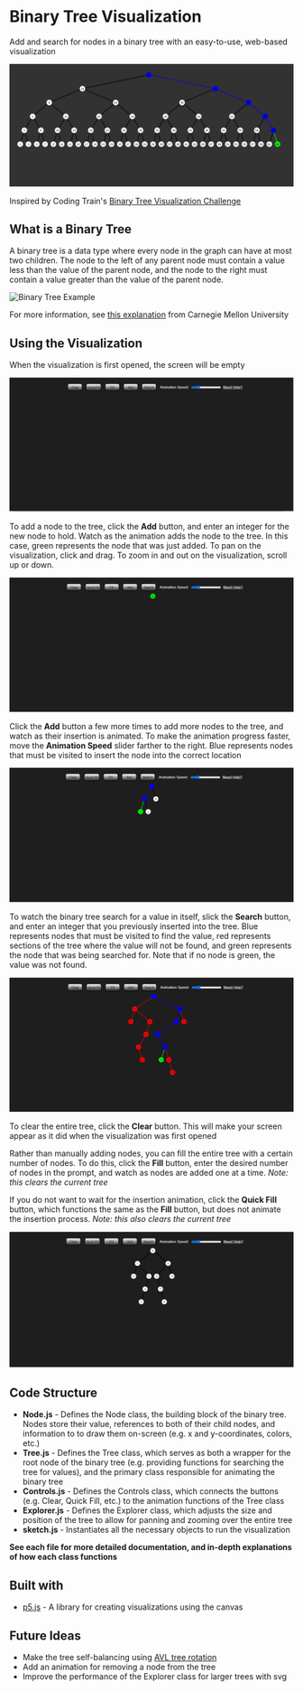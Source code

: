 # Binary Tree Visualization

Add and search for nodes in a binary tree with an easy-to-use, web-based
visualization

![Example of balanced tree](photos/balanced.png)

Inspired by Coding Train's [Binary Tree Visualization Challenge](https://thecodingtrain.com/CodingChallenges/065.2-binary-tree-viz.html)

## What is a Binary Tree

A binary tree is a data type where every node in the graph can have at most two
children. The node to the left of any parent node must contain a value less than
the value of the parent node, and the node to the right must contain a value
greater than the value of the parent node.

![Binary Tree Example](https://www.baeldung.com/wp-content/uploads/2017/12/Tree-1.jpg)

For more information, see [this explanation](https://www.cs.cmu.edu/~adamchik/15-121/lectures/Trees/trees.html)
from Carnegie Mellon University

## Using the Visualization

When the visualization is first opened, the screen will be empty

![Blank visualization](photos/blank.PNG)

To add a node to the tree, click the **Add** button, and enter an integer for
the new node to hold. Watch as the animation adds the node to the tree. In this
case, green represents the node that was just added. To pan on the visualization,
click and drag. To zoom in and out on the visualization, scroll up or down.

![Single node](photos/singlenode.PNG)

Click the **Add** button a few more times to add more nodes to the tree, and
watch as their insertion is animated. To make the animation progress faster,
move the **Animation Speed** slider farther to the right. Blue represents nodes
that must be visited to insert the node into the correct location

![Multiple nodes](photos/manynodes.PNG)

To watch the binary tree search for a value in itself, slick the **Search**
button, and enter an integer that you previously inserted into the tree. Blue
represents nodes that must be visited to find the value, red represents sections
of the tree where the value will not be found, and green represents the node
that was being searched for. Note that if no node is green, the value was not
found.

![Search Example](photos/search.PNG)

To clear the entire tree, click the **Clear** button. This will make your screen
appear as it did when the visualization was first opened

Rather than manually adding nodes, you can fill the entire tree with a certain
number of nodes. To do this, click the **Fill** button, enter the desired number
of nodes in the prompt, and watch as nodes are added one at a time.
*Note: this clears the current tree*

If you do not want to wait for the insertion animation, click the **Quick Fill**
button, which functions the same as the **Fill** button, but does not animate
the insertion process. *Note: this also clears the current tree*

![Fill Example](photos/fill.PNG)

## Code Structure
* **Node.js** - Defines the Node class, the building block of the binary tree.
Nodes store their value, references to both of their child nodes, and
information to to draw them on-screen (e.g. x and y-coordinates, colors, etc.)
* **Tree.js** - Defines the Tree class, which serves as both a wrapper for the
root node of the binary tree (e.g. providing functions for searching the tree
    for values), and the primary class responsible for animating the binary tree
* **Controls.js** - Defines the Controls class, which connects the buttons
(e.g. Clear, Quick Fill, etc.) to the animation functions of the Tree class
* **Explorer.js** - Defines the Explorer class, which adjusts the size and
position of the tree to allow for panning and zooming over the entire tree
* **sketch.js** - Instantiates all the necessary objects to run the
visualization

**See each file for more detailed documentation, and in-depth explanations of
how each class functions**

## Built with
 * [p5.js](https://p5js.org/) -
 A library for creating visualizations using the canvas

## Future Ideas
* Make the tree self-balancing using [AVL tree rotation](https://www.cise.ufl.edu/~nemo/cop3530/AVL-Tree-Rotations.pdf)
* Add an animation for removing a node from the tree
* Improve the performance of the Explorer class for larger trees with svg
